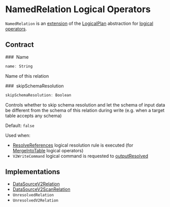 # NamedRelation Logical Operators

`NamedRelation` is an [extension](#contract) of the [LogicalPlan](LogicalPlan.md) abstraction for [logical operators](#implementations).

## Contract

### <span id="name"> Name

```scala
name: String
```

Name of this relation

### <span id="skipSchemaResolution"> skipSchemaResolution

```scala
skipSchemaResolution: Boolean
```

Controls whether to skip schema resolution and let the schema of input data be different from the schema of this relation during write (e.g. when a target table accepts any schema)

Default: `false`

Used when:

* [ResolveReferences](../logical-analysis-rules/ResolveReferences.md) logical resolution rule is executed (for [MergeIntoTable](MergeIntoTable.md) logical operators)
* `V2WriteCommand` logical command is requested to [outputResolved](V2WriteCommand.md#outputResolved)

## Implementations

* [DataSourceV2Relation](DataSourceV2Relation.md)
* [DataSourceV2ScanRelation](DataSourceV2ScanRelation.md)
* `UnresolvedRelation`
* `UnresolvedV2Relation`
